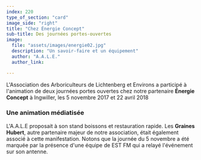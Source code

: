 ```yaml
---
index: 220
type_of_section: "card"
image_side: "right"
title: "Chez Énergie Concept"
sub-title: Des journées portes-ouvertes
image:
  file: "assets/images/energie02.jpg"
  description: "Un savoir-faire et un équipement"
  author: "A.A.L.E."
  author_link: 

---
```

L'Association des Arboriculteurs de Lichtenberg et Environs a participé à l'animation de deux journées portes ouvertes chez notre partenaire **Énergie Concept** à Ingwiller, les 5 novembre 2017 et 22 avril 2018

### Une animation médiatisée
L'A.A.L.E proposait à son stand boissons et restauration rapide. Les **Graines Hubert**, autre partenaire majeur de notre association, était également associé à cette manifestation. Notons que la journée du 5 novembre a été marquée par la présence d'une équipe de EST FM qui a relayé l'événement sur son antenne.
